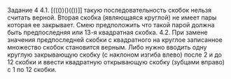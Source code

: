 Задание 4
4.1. [((())()(())]] такую последовательность скобок нельзя считать верной. 
Вторая  скобка (являющаяся круглой) не имеет пары которая ее закрывает. Смею предположить что такой парой должна быть предпоследняя или 13-я квадратная скобка. 
4.2. При замене значения предпоследней скобки с квадратного на круглое записанное множество скобок становится верным. 
Либо нужно вводить одну круглую закрывающую скобку (с наклоном изгиба влево) после 2 и до 12 скобки  и ввести квадратную открывающую скобку (зубцами вправо) с 1 по 12 скобки.
